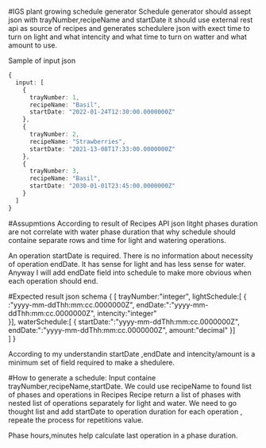 #IGS plant growing schedule generator
Schedule generator should assept json with trayNumber,recipeName and startDate
it should use external rest api as source of recipes and generates schedulere json with exect time to turn on light and what intencity and what time to turn on watter and what amount to use.


Sample of input json 
```typescript
{
  input: [
    {
      trayNumber: 1,
      recipeName: "Basil",
      startDate: "2022-01-24T12:30:00.0000000Z"
    },
    {
      trayNumber: 2,
      recipeName: "Strawberries",
      startDate: "2021-13-08T17:33:00.0000000Z"
    },
    {
      trayNumber: 3,
      recipeName: "Basil",
      startDate: "2030-01-01T23:45:00.0000000Z"
    }
  ]
}
```
#Assupmtions
According to result of Recipes API json litght phases duration are not correlate with water phase duration 
that why schedule should containe separate rows and time for light and watering operations.

An operation startDate is required. There is no information about necessity of operation endDate. 
It has sense for light and has less sense for water. 
Anyway I will add endDate field into schedule to make more obvious when each operation should end. 

#Expected result json schema
{
	[ trayNumber:"integer",
	  lightSchedule:[ 
	  {
		:"yyyy-mm-ddThh:mm:cc.0000000Z",
		endDate:":"yyyy-mm-ddThh:mm:cc.0000000Z",
		intencity:"integer"		
	  }],
	  waterSchedule:[ 
	  {
		startDate:":"yyyy-mm-ddThh:mm:cc.0000000Z",
		endDate:":"yyyy-mm-ddThh:mm:cc.0000000Z",
		amount:"decimal"
	  }]	  
	]
}

According to my understandin startDate ,endDate and intencity/amount is a minimum set of field required to make a shedulere.

#How to generate a schedule:
Input containe trayNumber,recipeName,startDate.
We could use recipeName to found list of phases and operations in Recipes
Recipe return a list of phases with nested list of operations separately for light and water.
We need to go thought list and  add startDate to operation duration for each operation , repeate the process for repetitions value.

Phase hours,minutes help calculate last operation in a phase duration.
